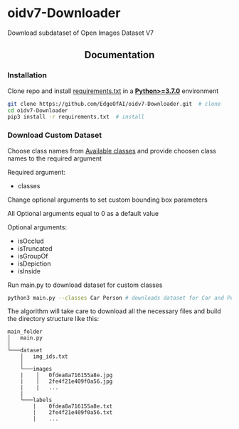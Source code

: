 # oidv7-Downloader
Download subdataset of Open Images Dataset V7

## <div align="center">Documentation</div>

### Installation
Clone repo and install [requirements.txt](https://github.com/EdgeOfAI/oidv7-Downloader/blob/main/requirements.txt) in a
[**Python>=3.7.0**](https://www.python.org/) environment

```bash
git clone https://github.com/EdgeOfAI/oidv7-Downloader.git  # clone
cd oidv7-Downloader
pip3 install -r requirements.txt  # install
```
### Download Custom Dataset


Choose class names from [Available classes](https://github.com/EdgeOfAI/oidv7-Downloader/blob/main/class_names.csv) and provide choosen class names to the required argument

Required argument:
  - classes




Change optional arguments to set custom bounding box parameters

All Optional arguments equal to 0 as a default value 

Optional arguments:
  - isOcclud
  - isTruncated
  - isGroupOf
  - isDepiction
  - isInside


Run main.py to download dataset for custom classes
```bash
python3 main.py --classes Car Person # downloads dataset for Car and Person classes with default parameters
```

The algorithm will take care to download all the necessary files and build the directory structure like this:
```
main_folder
│   main.py
│
└───dataset
    │   img_ids.txt
    │
    └───images
    |    │   0fdea8a716155a8e.jpg
    |    │   2fe4f21e409f0a56.jpg
    |    |   ...
    |
    └───labels
        |    0fdea8a716155a8e.txt
        |    2fe4f21e409f0a56.txt
        |    ...
```  

